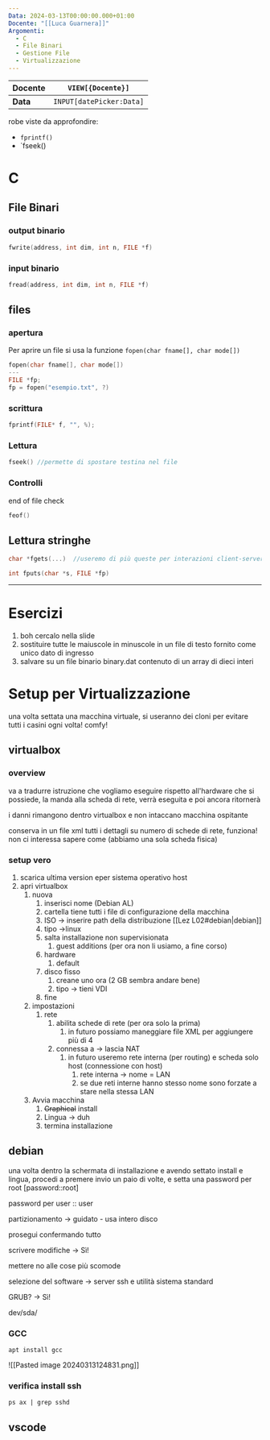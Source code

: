 ```yaml
---
Data: 2024-03-13T00:00:00.000+01:00
Docente: "[[Luca Guarnera]]"
Argomenti:
  - C
  - File Binari
  - Gestione File
  - Virtualizzazione
---
```


| **Docente** | `VIEW[{Docente}]`        |
| ----------- | ------------------------ |
| **Data**    | `INPUT[datePicker:Data]` |

robe viste da approfondire:

- `fprintf()`
- `fseek()

# C

## File Binari

### output binario

```C
fwrite(address, int dim, int n, FILE *f)
```

### input binario

```C
fread(address, int dim, int n, FILE *f)
```

## files

### apertura

Per aprire un file si usa la funzione `fopen(char fname[], char mode[])`

```C
fopen(char fname[], char mode[])
---
FILE *fp;
fp = fopen("esempio.txt", ?)
```

### scrittura

```C
fprintf(FILE* f, "", %);
```

### Lettura

```C
fseek() //permette di spostare testina nel file
```

### Controlli

end of file check

```C
feof()
```

## Lettura stringhe

```C
char *fgets(...)  //useremo di più queste per interazioni client-server

int fputs(char *s, FILE *fp)
```

---

# Esercizi

1. boh cercalo nella slide
2. sostituire tutte le maiuscole in minuscole in un file di testo fornito come unico dato di ingresso
3. salvare su un file binario binary.dat contenuto di un array di dieci interi

# Setup per Virtualizzazione

una volta settata una macchina virtuale, si useranno dei cloni per evitare tutti i casini ogni volta! comfy!

## virtualbox

### overview

va a tradurre istruzione che vogliamo eseguire rispetto all'hardware che si possiede, la manda alla scheda di rete, verrà eseguita e poi ancora ritornerà

i danni rimangono dentro virtualbox e non intaccano macchina ospitante

conserva in un file xml tutti i dettagli su numero di schede di rete, funziona! non ci interessa sapere come (abbiamo una sola scheda fisica)

### setup vero

1. scarica ultima version eper sistema operativo host
2. apri virtualbox
   1. nuova
      1. inserisci nome (Debian AL)
      2. cartella tiene tutti i file di configurazione della macchina
      3. ISO -> inserire path della distribuzione [[Lez L02#debian|debian]]
      4. tipo ->linux
      5. salta installazione non supervisionata
         1. guest additions (per ora non li usiamo, a fine corso)
      6. hardware
         1. default
      7. disco fisso
         1. creane uno ora (2 GB sembra andare bene)
         2. tipo -> tieni VDI
      8. fine
   2. impostazioni
      1. rete
         1. abilita schede di rete (per ora solo la prima)
            1. in futuro possiamo maneggiare file XML per aggiungere più di 4
         2. connessa a -> lascia NAT
            1. in futuro useremo rete interna (per routing) e scheda solo host (connessione con host)
               1. rete interna -> nome = LAN
               2. se due reti interne hanno stesso nome sono forzate a stare nella stessa LAN
   3. Avvia macchina
      1. ~~Graphical~~ install
      2. Lingua -> duh
      3. termina installazione

## debian

una volta dentro la schermata di installazione e avendo settato install e lingua, procedi a premere invio un paio di volte, e setta una password per root [password::root]

password per user :: user

partizionamento -> guidato - usa intero disco

prosegui confermando tutto

scrivere modifiche -> Sì!

mettere no alle cose più scomode

selezione del software -> server ssh e utilità sistema standard

GRUB? -> Sì!

dev/sda/

### GCC

`apt install gcc`

![[Pasted image 20240313124831.png]]

### verifica install ssh

`ps ax | grep sshd`

## vscode
